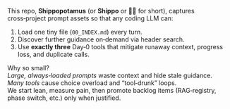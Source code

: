 This repo, **Shippopotamus** (or **Shippo** or **🚢🦛** for short), captures cross‑project prompt assets so that any coding LLM can:

1. Load one tiny file (`00_INDEX.md`) every turn.  
2. Discover further guidance on‑demand via header search.  
3. Use **exactly three** Day‑0 tools that mitigate runaway context, progress loss, and duplicate calls.  

Why so small?  
*Large, always‑loaded prompts* waste context and hide stale guidance.  
*Many tools* cause choice overload and “tool‑drunk” loops.  
We start lean, measure pain, then promote backlog items (RAG‑registry, phase switch, etc.) only when justified.
